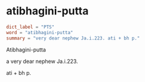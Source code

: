 # atibhagini-putta

``` toml
dict_label = "PTS"
word = "atibhagini-putta"
summary = "very dear nephew Ja.i.223. ati + bh p."
```

Atibhagini\-putta

a very dear nephew Ja.i.223.

ati \+ bh p.

